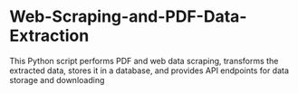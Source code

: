 # Web-Scraping-and-PDF-Data-Extraction
This Python script performs PDF and web data scraping, transforms the extracted data, stores it in a database, and provides API endpoints for data storage and downloading
